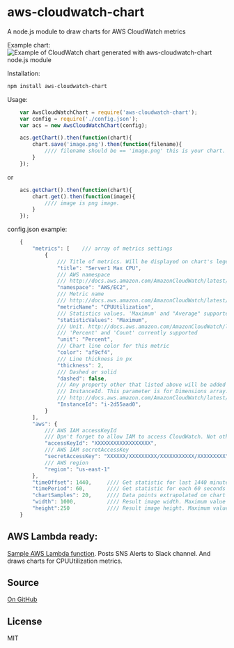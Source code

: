 # aws-cloudwatch-chart

A node.js module to draw charts for AWS CloudWatch metrics

Example chart:
![Example of CloudWatch chart generated with aws-cloudwatch-chart node.js module](http://jeka-kiselyov.github.io/aws-cloudwatch-chart/example.png)

Installation:
```bash
npm install aws-cloudwatch-chart
```

Usage:

```javascript
	var AwsCloudWatchChart = require('aws-cloudwatch-chart');
	var config = require('./config.json');
	var acs = new AwsCloudWatchChart(config);

	acs.getChart().then(function(chart){
		chart.save('image.png').then(function(filename){
			//// filename should be == 'image.png' this is your chart.
		}
	});
```

or

```javascript
	acs.getChart().then(function(chart){
		chart.get().then(function(image){
			//// image is png image.
		}
	});
```

config.json example:

```javascript
	{
		"metrics": [	/// array of metrics settings
			{
                /// Title of metrics. Will be displayed on chart's legend. Should be unique
				"title": "Server1 Max CPU",
                /// AWS namespace
				/// http://docs.aws.amazon.com/AmazonCloudWatch/latest/DeveloperGuide/aws-namespaces.html
				"namespace": "AWS/EC2",
                /// Metric name
				/// http://docs.aws.amazon.com/AmazonCloudWatch/latest/DeveloperGuide/CW_Support_For_AWS.html
				"metricName": "CPUUtilization",		
                /// Statistics values. 'Maximum' and "Average" supported 
				"statisticValues": "Maximum",		
                /// Unit. http://docs.aws.amazon.com/AmazonCloudWatch/latest/APIReference/API_GetMetricStatistics.html
                /// 'Percent' and 'Count' currently supported
				"unit": "Percent",					
                /// Chart line color for this metric
				"color": "af9cf4",				
                /// Line thickness in px
				"thickness": 2,					
                /// Dashed or solid
				"dashed": false,				
                /// Any property other that listed above will be added to Dimensions array. It's different for different metrics namespaces
				/// InstanceId. This parameter is for Dimensions array. Different for different metrics namespaces
				/// http://docs.aws.amazon.com/AmazonCloudWatch/latest/APIReference/API_Dimension.html  
				"InstanceId": "i-2d55aad0",			
			}
		],
		"aws": {
        	/// AWS IAM accessKeyId
            /// Dpn't forget to allow IAM to access CloudWatch. Not other policies are required. Safe.
			"accessKeyId": "XXXXXXXXXXXXXXXXXX",				
            /// AWS IAM secretAccessKey
			"secretAccessKey": "XXXXXX/XXXXXXXXX/XXXXXXXXXXX/XXXXXXXXX",	
            /// AWS region
			"region": "us-east-1"												
		},
		"timeOffset": 1440,		//// Get statistic for last 1440 minutes
		"timePeriod": 60,		//// Get statistic for each 60 seconds 
		"chartSamples": 20,		//// Data points extrapolated on chart
		"width": 1000,			//// Result image width. Maximum value for width or height is 1,000. Width x height cannot exceed 300,000.
		"height":250 			//// Result image height. Maximum value for width or height is 1,000. Width x height cannot exceed 300,000.
	}
```

AWS Lambda ready:
-------

[Sample AWS Lambda function](https://gist.github.com/jeka-kiselyov/3f3801a165cab9e4a9fd). Posts SNS Alerts to Slack channel. And draws charts for CPUUtilization metrics.

Source
-------
[On GitHub](https://github.com/jeka-kiselyov/aws-cloudwatch-chart)

License
-------
MIT
